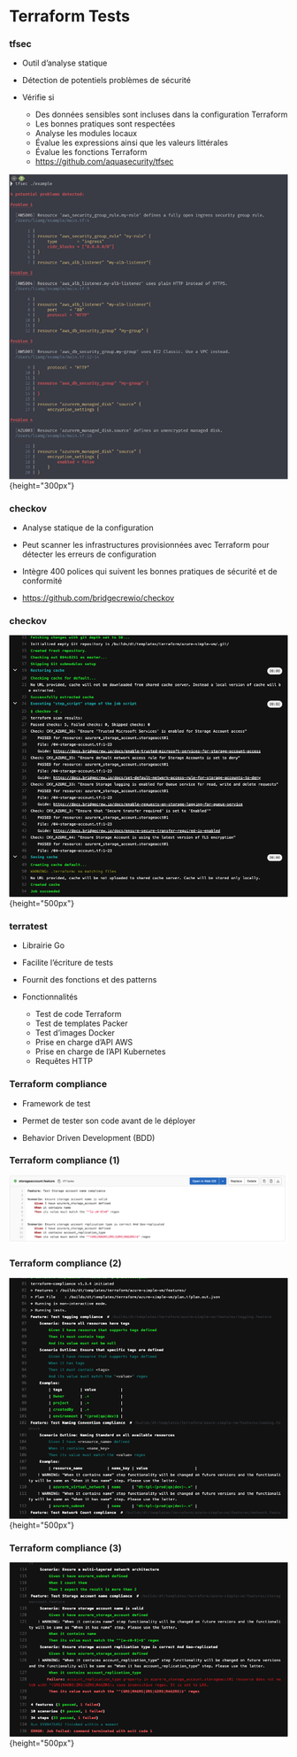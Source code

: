 

# Terraform Tests

### tfsec

- Outil d’analyse statique

- Détection de potentiels problèmes de sécurité
- Vérifie si 
    - Des données sensibles sont incluses dans la configuration Terraform
    - Les bonnes pratiques sont respectées
    - Analyse les modules locaux
    - Évalue les expressions ainsi que les valeurs littérales 
    - Évalue les fonctions Terraform 
    - https://github.com/aquasecurity/tfsec 




![](images/terraform/tfsec.png){height="300px"}


### checkov

- Analyse statique de la configuration

- Peut scanner les infrastructures provisionnées avec Terraform pour détecter les erreurs de configuration

- Intègre 400 polices qui suivent les bonnes pratiques de sécurité et de conformité 

- [https://github.com/bridgecrewio/checkov ](https://github.com/bridgecrewio/checkov)


### checkov

![](images/terraform/checkov.png){height="500px"}

### terratest

- Librairie Go

- Facilite l’écriture de tests 

- Fournit des fonctions et des patterns

- Fonctionnalités 
    - Test de code Terraform
    - Test de templates Packer
    - Test d’images Docker
    - Prise en charge d’API AWS
    - Prise en charge de l’API Kubernetes
    - Requêtes HTTP

### Terraform compliance

- Framework de test

- Permet de tester son code avant de le déployer 

- Behavior Driven Development (BDD)


### Terraform compliance (1)

![](images/terraform/compliance3.png)

### Terraform compliance (2)

![](images/terraform/compliance1.png){height="500px"}

### Terraform compliance (3)

![](images/terraform/compliance2.png){height="500px"}

